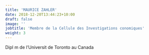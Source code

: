 ```yaml
---
title: 'MAURICE ZAHLER'
date: 2018-12-20T13:44:23+10:00
draft: false
image: ''
jobtitle: 'Membre de la Cellule des Investigations conomiques'
weight: 3
---
```


Dipl m de l’Universit de Toronto au Canada
